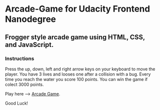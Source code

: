 Arcade-Game for Udacity Frontend Nanodegree
===============================
## Frogger style arcade game using HTML, CSS, and JavaScript.

### Instructions
Press the up, down, left and right arrow keys on your keyboard to move the player.
You have 3 lives and looses one after a collision with a bug.
Every time you reach the water you score 100 points.
You can win the game if colect 3000 points.

Play here --> [Arcade Game](https://ionelro.github.io/arcade-game/).

Good Luck!
